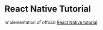 # React Native Tutorial

Implementation of official [React Native tutorial](https://facebook.github.io/react-native/docs/getting-started).
